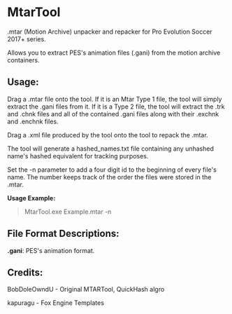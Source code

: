 # MtarTool
.mtar (Motion Archive) unpacker and repacker for Pro Evolution Soccer 2017+ series.

Allows you to extract PES's animation files (.gani) from the motion archive containers.

## Usage:

Drag a .mtar file onto the tool. If it is an Mtar Type 1 file, the tool will simply extract the .gani files from it. If it is a Type 2 file, the tool will extract the .trk and .chnk files and all of the contained .gani files along
with their .exchnk and .enchnk files.

Drag a .xml file produced by the tool onto the tool to repack the .mtar.

The tool will generate a hashed_names.txt file containing any unhashed name's hashed equivalent for tracking purposes.

Set the -n parameter to add a four digit id to the beginning of every file's name. The number keeps track of the order the files were stored in the .mtar.

**Usage Example:**

> MtarTool.exe Example.mtar -n

## File Format Descriptions:

**.gani**: PES's animation format.

## Credits:

BobDoleOwndU - Original MTARTool, QuickHash algro

kapuragu - Fox Engine Templates
